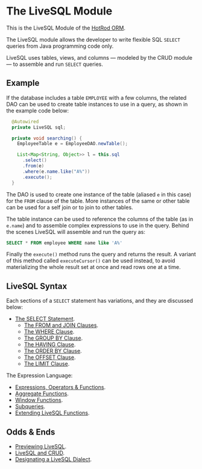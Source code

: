 # The LiveSQL Module

This is the LiveSQL Module of the [HotRod ORM](../README.md).

The LiveSQL module allows the developer to write flexible SQL `SELECT` queries from Java programming code only.

LiveSQL uses tables, views, and columns &mdash; modeled by the CRUD module &mdash; to assemble and run `SELECT` queries.


## Example

If the database includes a table `EMPLOYEE` with a few columns, the related DAO can be used to create table instances to use in a query,
as shown in the example code below:

```java
  @Autowired
  private LiveSQL sql;

  private void searching() {
    EmployeeTable e = EmployeeDAO.newTable();

    List<Map<String, Object>> l = this.sql
      .select()
      .from(e)
      .where(e.name.like("A%"))
      .execute();
  }
```

The DAO is used to create one instance of the table (aliased `e` in this case) for the `FROM` clause of the table. More instances of the same 
or other table can be used for a self join or to join to other tables.

The table instance can be used to reference the columns of the table (as in `e.name`) and to assemble complex expressions to use in the query. 
Behind the scenes LiveSQL will assemble and run the query as:

```sql
SELECT * FROM employee WHERE name like 'A%'
```

Finally the `execute()` method runs the query and returns the result. A variant of this method called `executeCursor()` can be used instead,
to avoid materializing the whole result set at once and read rows one at a time.


## LiveSQL Syntax

Each sections of a `SELECT` statement has variations, and they are discussed below:

- [The SELECT Statement](./syntax/select.md).
    - [The FROM and JOIN Clauses](./syntax/from-and-joins.md).
    - [The WHERE Clause](./syntax/where.md).
    - [The GROUP BY Clause](./syntax/group-by.md).
    - [The HAVING Clause](./syntax/having.md).
    - [The ORDER BY Clause](./syntax/order-by.md).
    - [The OFFSET Clause](./syntax/offset.md).
    - [The LIMIT Clause](./syntax/limit.md).

The Expression Language:

- [Expressions, Operators &amp; Functions](./syntax/expressions.md).
- [Aggregate Functions](./syntax/aggregate-functions.md).
- [Window Functions](./syntax/window-functions.md).
- [Subqueries](./syntax/subqueries.md).
- [Extending LiveSQL Functions](./extending-livesql-functions.md).


## Odds &amp; Ends

- [Previewing LiveSQL](./previewing-livesql.md).
- [LiveSQL and CRUD](./livesql-and-crud.md).
- [Designating a LiveSQL Dialect](designating-a-livesql-dialect.md).


